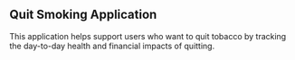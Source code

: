 ## Quit Smoking Application

This application helps support users who want to quit tobacco by tracking the day-to-day health and financial impacts of quitting.
